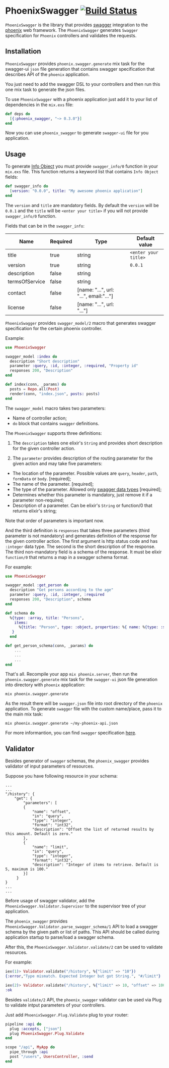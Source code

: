 # PhoenixSwagger [![Build Status](https://travis-ci.org/xerions/phoenix_swagger.svg?branch=master)](https://travis-ci.org/xerions/phoenix_swagger)

`PhoenixSwagger` is the library that provides [swagger](http://swagger.io/) integration
to the [phoenix](http://www.phoenixframework.org/) web framework.
The `PhoenixSwagger` generates `Swagger` specification for `Phoenix` controllers and
validates the requests.

## Installation

`PhoenixSwagger` provides `phoenix.swagger.generate` mix task for the swagger-ui `json`
file generation that contains swagger specification that describes API of the `phoenix`
application.

You just need to add the swagger DSL to your controllers and then run this one mix task
to generate the json files.

To use `PhoenixSwagger` with a phoenix application just add it to your list of
dependencies in the `mix.exs` file:

```elixir
def deps do
  [{:phoenix_swagger, "~> 0.3.0"}]
end
```

Now you can use `phoenix_swagger` to generate `swagger-ui` file for you application.

## Usage

To generate [Info Object](https://github.com/swagger-api/swagger-spec/blob/master/versions/2.0.md#infoObject)
you must provide `swagger_info/0` function in your `mix.exs` file. This function returns
a keyword list that contains `Info Object` fields:

```elixir
def swagger_info do
  [version: "0.0.0", title: "My awesome phoenix application"]
end
```

The `version` and `title` are mandatory fields. By default the `version` will be `0.0.1`
and the `title` will be `<enter your title>` if you will not provide `swagger_info/0`
function.

Fields that can be in the `swagger_info`:

Name           | Required | Type                                   | Default value
-------------- | -------- | -------------------------------------- | -------------
title          | true     | string                                 | `<enter your title>`
version        | true     | string                                 | `0.0.1`
description    | false    | string                                 |                                          
termsOfService | false    | string                                 |                    
contact        | false    | [name: "...", url: "...", email:"..."] |                    
license        | false    | [name: "...", url: "..."]              |                      

`PhoenixSwagger` provides `swagger_model/2` macro that generates swagger specification
for the certain phoenix controller.

Example:

```elixir
use PhoenixSwagger

swagger_model :index do
  description "Short description"
  parameter :query, :id, :integer, :required, "Property id"
  responses 200, "Description"
end

def index(conn, _params) do
  posts = Repo.all(Post)
  render(conn, "index.json", posts: posts)
end
```

The `swagger_model` macro takes two parameters:

* Name of controller action;
* `do` block that contains `swagger` definitions.

The `PhoenixSwagger` supports three definitions:

1. The `description` takes one elixir's `String` and provides short description for the
given controller action.

2. The `parameter` provides description of the routing parameter for the given action and
may take five parameters:

* The location of the parameter. Possible values are `query`, `header`, `path`, `formData` or `body`. [required];
* The name of the parameter. [required];
* The type of the parameter. Allowed only [swagger data types](https://github.com/swagger-api/swagger-spec/blob/master/versions/2.0.md#data-types
) [required];
* Determines whether this parameter is mandatory, just remove it if a parameter non-required;
* Description of a parameter. Can be elixir's `String` or function/0 that returns elixir's string;

Note that order of parameters is important now.

And the third definition is `responses` that takes three parameters (third parameter is not mandatory)
and generates definition of the response for the given controller action. The first argument is http
status code and has `:integer` data type. The second is the short description of the response. The third
non-mandatory field is a schema of the response. It must be elixir `function/0` that returns a map in a
swagger schema format.

For example:

```elixir
use PhoenixSwagger

swagger_model :get_person do
  description "Get persons according to the age"
  parameter :query, :id, :integer, :required
  responses 200, "Description", schema
end

def schema do
  %{type: :array, title: "Persons",
    items:
      %{title: "Person", type: :object, properties: %{ name: %{type: :string}}}
   }
  end

def get_person_schema(conn, _params) do
    ...
    ...
    ...
end
```

That's all. Recompile your app `mix phoenix.server`, then run the `phoenix.swagger.generate`
mix task for the `swagger-ui` json file generation into directory with `phoenix` application:

```
mix phoenix.swagger.generate
```

As the result there will be `swagger.json` file into root directory of the `phoenix` application.
To generate `swagger` file with the custom name/place, pass it to the main mix task:

```
mix phoenix.swagger.generate ~/my-phoenix-api.json
```

For more informantion, you can find `swagger` specification [here](https://github.com/swagger-api/swagger-spec/blob/master/versions/2.0.md).

## Validator

Besides generator of `swagger` schemas, the `phoenix_swagger` provides validator of input parameters of resources.

Suppose you have following resource in your schema:

```
...
...
"/history": {
    "get": {
        "parameters": [
        {
            "name": "offset",
            "in": "query",
            "type": "integer",
            "format": "int32",
            "description": "Offset the list of returned results by this amount. Default is zero."
        },
        {
            "name": "limit",
            "in": "query",
            "type": "integer",
            "format": "int32",
            "description": "Integer of items to retrieve. Default is 5, maximum is 100."
        }]
     }
}
...
...
```

Before usage of swagger validator, add the `PhoenixSwagger.Validator.Supervisor` to the supervisor tree of
your application.

The `phoenix_swagger` provides `PhoenixSwagger.Validator.parse_swagger_schema/1` API to load a swagger schema by
the given path or list of paths. This API should be called during application startup to parse/load a swagger schema.

After this, the `PhoenixSwagger.Validator.validate/2` can be used to validate resources.

For example:

```elixir
iex(1)> Validator.validate("/history", %{"limit" => "10"})
{:error,"Type mismatch. Expected Integer but got String.", "#/limit"}

iex(2)> Validator.validate("/history", %{"limit" => 10, "offset" => 100})
:ok
```

Besides `validate/2` API, the `phoenix_swagger` validator can be used via Plug to validate
intput parameters of your controllers.

Just add `PhoenixSwagger.Plug.Validate` plug to your router:

```elixir
pipeline :api do
  plug :accepts, ["json"]
  plug PhoenixSwagger.Plug.Validate
end

scope "/api", MyApp do
  pipe_through :api
  post "/users", UsersController, :send
end
```
